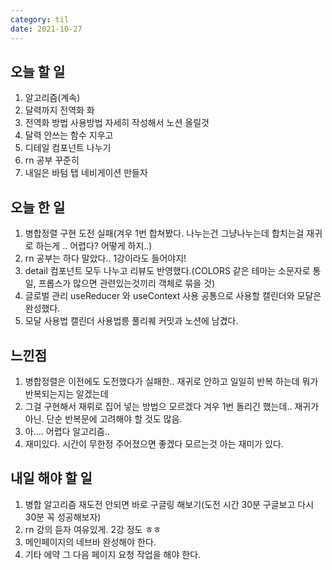 ```yaml
---
category: til
date: 2021-10-27
---
```


## 오늘 할 일

1. 알고리즘(계속)
2. 달력까지 전역화 화
3. 전역화 방법 사용방법 자세히 작성해서 노션 올릴것
4. 달력 안쓰는 함수 지우고
5. 디테일 컴포넌트 나누기
6. rn 공부 꾸준히
7. 내일은 바텀 탭 네비게이션 만들자

## 오늘 한 일

1. 병합정렬 구현 도전 실패(겨우 1번 합쳐봤다. 나누는건 그냥나누는데 합치는걸 재귀로 하는게 .. 어렵다? 어떻게 하지..)
2. rn 공부는 하다 말았다.. 1강이라도 들어야지!
3. detail 컴포넌트 모두 나누고 리뷰도 반영했다.(COLORS 같은 테마는 소문자로 통일, 프롭스가 많으면 관련있는것끼리 객체로 묶을 것)
4. 글로벌 관리 useReducer 와 useContext 사용 공통으로 사용할 캘린더와 모달은 완성했다.
5. 모달 사용법 캘린더 사용법릉 풀리퀘 커밋과 노션에 남겼다.

## 느낀점

1. 병합정렬은 이전에도 도전했다가 실패한.. 재귀로 안하고 일일히 반복 하는데 뭐가 반복되는지는 알겠는데
2. 그걸 구현해서 재뤼로 집어 넣는 방법으 모르겠다 겨우 1번 돌리긴 했는데.. 재귀가 아닌. 단순 반복문에 고려해야 할 것도 많음.
3. 아.... 어렵다 알고리즘..
4. 재미있다. 시간이 무한정 주어졌으면 좋겠다 모르는것 아는 재미가 있다.

## 내일 해야 할 일

1. 병합 알고리즘 재도전 안되면 바로 구글링 해보기(도전 시간 30분 구글보고 다시 30분 꼭 성공해보자)
2. rn 강의 듣자 여유있게. 2강 정도 ㅎㅎ
3. 메인페이지의 네브바 완성해야 한다.
4. 기타 에약 그 다음 페이지 요청 작업을 해야 한다.
